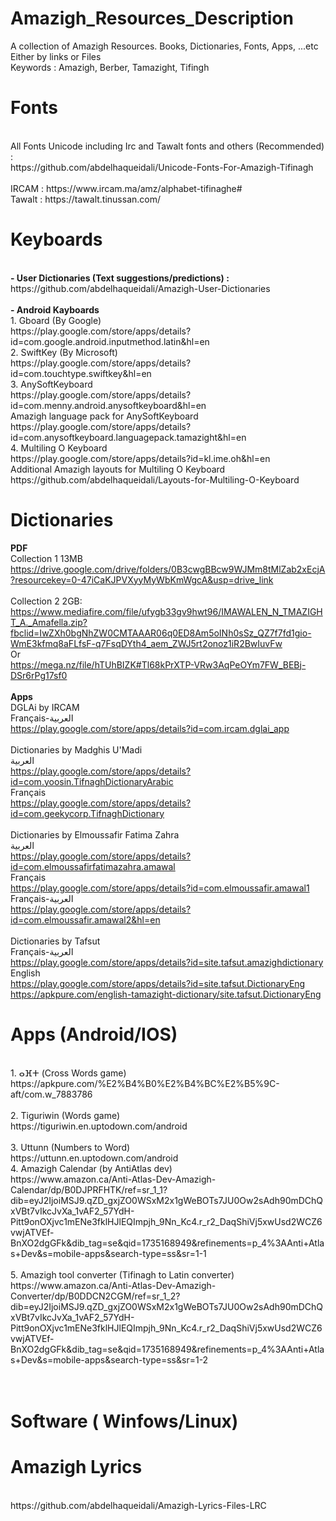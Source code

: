 # Amazigh_Resources_Description
A collection of Amazigh Resources. Books, Dictionaries, Fonts, Apps, ...etc
<br>
Either by links or Files
<br>
Keywords : 
Amazigh, Berber, Tamazight, Tifingh
# Fonts
<br>
All Fonts Unicode including Irc and Tawalt fonts and others (Recommended) :
<br>
https://github.com/abdelhaqueidali/Unicode-Fonts-For-Amazigh-Tifinagh
<br>
<br>
IRCAM : https://www.ircam.ma/amz/alphabet-tifinaghe#
<br>
Tawalt : https://tawalt.tinussan.com/

# Keyboards
<br>
<b>- User Dictionaries (Text suggestions/predictions) :</b>
<br>
https://github.com/abdelhaqueidali/Amazigh-User-Dictionaries
<br>
<br> 
<b>- Android Kayboards</b>
<br>
1. Gboard (By Google)
<br>
https://play.google.com/store/apps/details?id=com.google.android.inputmethod.latin&hl=en
<br>
2. SwiftKey (By Microsoft)
<br>
https://play.google.com/store/apps/details?id=com.touchtype.swiftkey&hl=en
<br>
3. AnySoftKeyboard
<br>
https://play.google.com/store/apps/details?id=com.menny.android.anysoftkeyboard&hl=en
<br>
Amazigh language pack for AnySoftKeyboard
<br>
https://play.google.com/store/apps/details?id=com.anysoftkeyboard.languagepack.tamazight&hl=en
<br>
4. Multiling O Keyboard
<br>
https://play.google.com/store/apps/details?id=kl.ime.oh&hl=en
<br>
Additional Amazigh layouts for Multiling O Keyboard
<br>
https://github.com/abdelhaqueidali/Layouts-for-Multiling-O-Keyboard

# Dictionaries
<b>PDF</b> 
<br>
Collection 1 13MB
<br>
https://drive.google.com/drive/folders/0B3cwgBBcw9WJMm8tMlZab2xEcjA?resourcekey=0-47iCaKJPVXyyMyWbKmWgcA&usp=drive_link
<br>
<br>
Collection 2 2GB:
<br>
https://www.mediafire.com/file/ufygb33gv9hwt96/IMAWALEN_N_TMAZIGHT_A._Amafella.zip?fbclid=IwZXh0bgNhZW0CMTAAAR06q0ED8Am5oINh0sSz_QZ7f7fd1gio-WmE3kfmq8aFLfsF-q7FsqDYth4_aem_ZWJ5rt2onoz1iR2BwIuvFw
<br>
Or
<br>
https://mega.nz/file/hTUhBIZK#Tl68kPrXTP-VRw3AqPeOYm7FW_BEBj-DSr6rPg17sf0
<br>
<br>
<b>Apps</b>
<br>
DGLAi by IRCAM
<br>
Français-العربية
<br>
https://play.google.com/store/apps/details?id=com.ircam.dglai_app
<br>
<br>
Dictionaries by Madghis U'Madi
<br>
العربية
<br>
https://play.google.com/store/apps/details?id=com.yoosin.TifnaghDictionaryArabic
<br>
Français
<br>
https://play.google.com/store/apps/details?id=com.geekycorp.TifnaghDictionary
<br>
<br>
Dictionaries by Elmoussafir Fatima Zahra
<br>
العربية
<br>
https://play.google.com/store/apps/details?id=com.elmoussafirfatimazahra.amawal
<br>
Français
<br>
https://play.google.com/store/apps/details?id=com.elmoussafir.amawal1
<br>
Français-العربية
<br>
https://play.google.com/store/apps/details?id=com.elmoussafir.amawal2&hl=en
<br>
<br>
Dictionaries by Tafsut
<br>
Français-العربية
<br>
https://play.google.com/store/apps/details?id=site.tafsut.amazighdictionary
<br>
English
<br>
https://play.google.com/store/apps/details?id=site.tafsut.DictionaryEng
<br>
https://apkpure.com/english-tamazight-dictionary/site.tafsut.DictionaryEng

# Apps (Android/IOS)
<br>
1. ⴰⴼⵜ (Cross Words game)
<br>
https://apkpure.com/%E2%B4%B0%E2%B4%BC%E2%B5%9C-aft/com.w_7883786
<br>
<br>
2. Tiguriwin (Words game)
<br>
https://tiguriwin.en.uptodown.com/android
<br>
<br>
3. Uttunn (Numbers to Word)
<br>
https://uttunn.en.uptodown.com/android
<br>
4. Amazigh Calendar (by AntiAtlas dev)
<br>
https://www.amazon.ca/Anti-Atlas-Dev-Amazigh-Calendar/dp/B0DJPRFHTK/ref=sr_1_1?dib=eyJ2IjoiMSJ9.qZD_gxjZO0WSxM2x1gWeBOTs7JU0Ow2sAdh90mDChQxVBt7vIkcJvXa_1vAF2_57YdH-Pitt9onOXjvc1mENe3fklHJlEQImpjh_9Nn_Kc4.r_r2_DaqShiVj5xwUsd2WCZ6vwjATVEf-BnXO2dgGFk&dib_tag=se&qid=1735168949&refinements=p_4%3AAnti+Atlas+Dev&s=mobile-apps&search-type=ss&sr=1-1
<br>
<br>
5. Amazigh tool converter (Tifinagh to Latin converter)
<br>
https://www.amazon.ca/Anti-Atlas-Dev-Amazigh-Converter/dp/B0DDCN2CGM/ref=sr_1_2?dib=eyJ2IjoiMSJ9.qZD_gxjZO0WSxM2x1gWeBOTs7JU0Ow2sAdh90mDChQxVBt7vIkcJvXa_1vAF2_57YdH-Pitt9onOXjvc1mENe3fklHJlEQImpjh_9Nn_Kc4.r_r2_DaqShiVj5xwUsd2WCZ6vwjATVEf-BnXO2dgGFk&dib_tag=se&qid=1735168949&refinements=p_4%3AAnti+Atlas+Dev&s=mobile-apps&search-type=ss&sr=1-2
<br>
<br>
<br>

# Software ( Winfows/Linux)



# Amazigh Lyrics
<br>
https://github.com/abdelhaqueidali/Amazigh-Lyrics-Files-LRC


<br>
<br>
<br>
<br>
<br>
<br>
<br>




